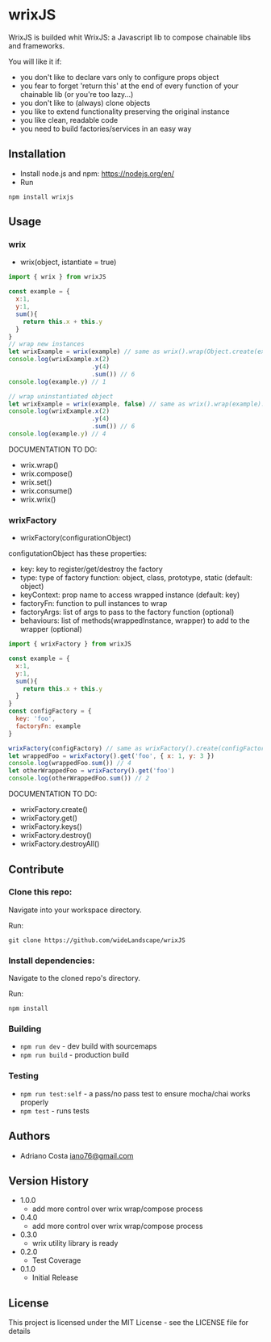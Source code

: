 # wrixJS

WrixJS is builded whit WrixJS: a Javascript lib to compose chainable libs and frameworks.

You will like it if:
- you don't like to declare vars only to configure props object
- you fear to forget 'return this' at the end of every function of your chainable lib (or you're too lazy...)
- you don't like to (always) clone objects
- you like to extend functionality preserving the original instance
- you like clean, readable code
- you need to build factories/services in an easy way

## Installation

* Install node.js and npm: https://nodejs.org/en/
* Run

```npm install wrixjs```

## Usage

### wrix

* wrix(object, istantiate = true)

```javascript
import { wrix } from wrixJS

const example = {
  x:1,
  y:1,
  sum(){
    return this.x + this.y
  }
}
// wrap new instances
let wrixExample = wrix(example) // same as wrix().wrap(Object.create(example)).wrix()
console.log(wrixExample.x(2)
                       .y(4)
                       .sum()) // 6
console.log(example.y) // 1

// wrap uninstantiated object
let wrixExample = wrix(example, false) // same as wrix().wrap(example).wrix()
console.log(wrixExample.x(2)
                       .y(4)
                       .sum()) // 6
console.log(example.y) // 4
```

DOCUMENTATION TO DO:
* wrix.wrap()
* wrix.compose()
* wrix.set()
* wrix.consume()
* wrix.wrix()

### wrixFactory

* wrixFactory(configurationObject)

configutationObject has these properties:
* key: key to register/get/destroy the factory
* type: type of factory function: object, class, prototype, static (default: object)
* keyContext: prop name to access wrapped instance (default: key)
* factoryFn: function to pull instances to wrap
* factoryArgs: list of args to pass to the factory function (optional)
* behaviours: list of methods(wrappedInstance, wrapper) to add to the wrapper (optional)

```javascript
import { wrixFactory } from wrixJS

const example = {
  x:1,
  y:1,
  sum(){
    return this.x + this.y
  }
}
const configFactory = {
  key: 'foo',
  factoryFn: example
}

wrixFactory(configFactory) // same as wrixFactory().create(configFactory)
let wrappedFoo = wrixFactory().get('foo', { x: 1, y: 3 })
console.log(wrappedFoo.sum()) // 4
let otherWrappedFoo = wrixFactory().get('foo')
console.log(otherWrappedFoo.sum()) // 2

```

DOCUMENTATION TO DO:
* wrixFactory.create()
* wrixFactory.get()
* wrixFactory.keys()
* wrixFactory.destroy()
* wrixFactory.destroyAll()

## Contribute

### Clone this repo:

Navigate into your workspace directory.

Run:

```git clone https://github.com/wideLandscape/wrixJS```

### Install dependencies:

Navigate to the cloned repo's directory.

Run:

```npm install```

### Building

- `npm run dev` - dev build with sourcemaps
- `npm run build` - production build

### Testing
- `npm run test:self` - a pass/no pass test to ensure mocha/chai works properly
- `npm test` - runs tests

## Authors

* Adriano Costa <iano76@gmail.com>

## Version History

* 1.0.0
    * add more control over wrix wrap/compose process
* 0.4.0
    * add more control over wrix wrap/compose process
* 0.3.0
    * wrix utility library is ready
* 0.2.0
    * Test Coverage
* 0.1.0
    * Initial Release

## License

This project is licensed under the MIT License - see the LICENSE file for details
